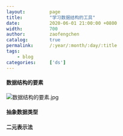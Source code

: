 ```yaml
---
layout:         page
title:          "学习数据结构的工具"
date:           2020-06-01 21:00:00 +0800
width:          700
author:         zaofengchen
catalog:        true
permalink:      /:year/:month/:day/:title
tags:
    - blog
categories:     ['ds']
---
```


#### 数据结构的要素

![数据结构的要素.jpg](http://ww1.sinaimg.cn/large/7d4c6366gy1gfe27omtzvj20k80k83zn.jpg)

#### 抽象数据类型


#### 二元表示法

